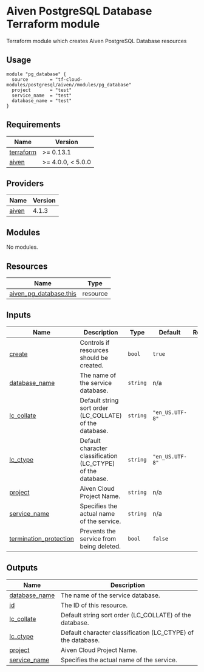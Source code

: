 # Aiven PostgreSQL Database Terraform module

Terraform module which creates Aiven PostgreSQL Database resources

## Usage

```hcl
module "pg_database" {
  source        = "tf-cloud-modules/postgresql/aiven//modules/pg_database"
  project       = "test"
  service_name  = "test"
  database_name = "test"
}
```

<!-- BEGIN_TF_DOCS -->
## Requirements

| Name | Version |
|------|---------|
| <a name="requirement_terraform"></a> [terraform](#requirement\_terraform) | >= 0.13.1 |
| <a name="requirement_aiven"></a> [aiven](#requirement\_aiven) | >= 4.0.0, < 5.0.0 |

## Providers

| Name | Version |
|------|---------|
| <a name="provider_aiven"></a> [aiven](#provider\_aiven) | 4.1.3 |

## Modules

No modules.

## Resources

| Name | Type |
|------|------|
| [aiven_pg_database.this](https://registry.terraform.io/providers/aiven/aiven/latest/docs/resources/pg_database) | resource |

## Inputs

| Name | Description | Type | Default | Required |
|------|-------------|------|---------|:--------:|
| <a name="input_create"></a> [create](#input\_create) | Controls if resources should be created. | `bool` | `true` | no |
| <a name="input_database_name"></a> [database\_name](#input\_database\_name) | The name of the service database. | `string` | n/a | yes |
| <a name="input_lc_collate"></a> [lc\_collate](#input\_lc\_collate) | Default string sort order (LC\_COLLATE) of the database. | `string` | `"en_US.UTF-8"` | no |
| <a name="input_lc_ctype"></a> [lc\_ctype](#input\_lc\_ctype) | Default character classification (LC\_CTYPE) of the database. | `string` | `"en_US.UTF-8"` | no |
| <a name="input_project"></a> [project](#input\_project) | Aiven Cloud Project Name. | `string` | n/a | yes |
| <a name="input_service_name"></a> [service\_name](#input\_service\_name) | Specifies the actual name of the service. | `string` | n/a | yes |
| <a name="input_termination_protection"></a> [termination\_protection](#input\_termination\_protection) | Prevents the service from being deleted. | `bool` | `false` | no |

## Outputs

| Name | Description |
|------|-------------|
| <a name="output_database_name"></a> [database\_name](#output\_database\_name) | The name of the service database. |
| <a name="output_id"></a> [id](#output\_id) | The ID of this resource. |
| <a name="output_lc_collate"></a> [lc\_collate](#output\_lc\_collate) | Default string sort order (LC\_COLLATE) of the database. |
| <a name="output_lc_ctype"></a> [lc\_ctype](#output\_lc\_ctype) | Default character classification (LC\_CTYPE) of the database. |
| <a name="output_project"></a> [project](#output\_project) | Aiven Cloud Project Name. |
| <a name="output_service_name"></a> [service\_name](#output\_service\_name) | Specifies the actual name of the service. |
<!-- END_TF_DOCS -->